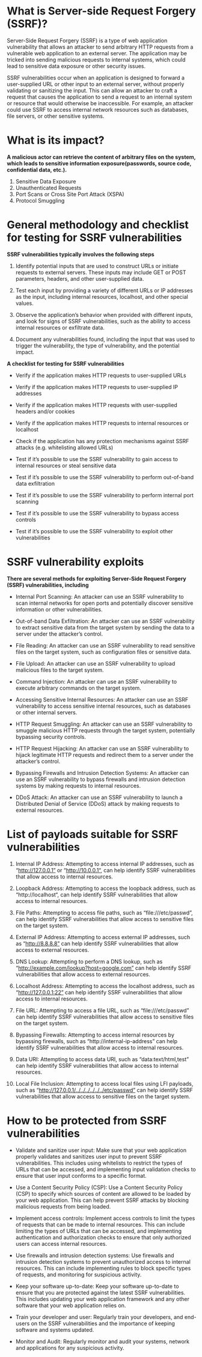 # What is Server-side Request Forgery (SSRF)?

Server-Side Request Forgery (SSRF) is a type of web application vulnerability that allows an attacker to send arbitrary HTTP requests from a vulnerable web application to an external server. The application may be tricked into sending malicious requests to internal systems, which could lead to sensitive data exposure or other security issues.

SSRF vulnerabilities occur when an application is designed to forward a user-supplied URL or other input to an external server, without properly validating or sanitizing the input. This can allow an attacker to craft a request that causes the application to send a request to an internal system or resource that would otherwise be inaccessible. For example, an attacker could use SSRF to access internal network resources such as databases, file servers, or other sensitive systems.

# What is its impact?
**A malicious actor can retrieve the content of arbitrary files on the system, which leads to sensitive information exposure(passwords, source code, confidential data, etc.).**
1. Sensitive Data Exposure
2. Unauthenticated Requests
3. Port Scans or Cross Site Port Attack (XSPA)
4. Protocol Smuggling

# General methodology and checklist for testing for SSRF vulnerabilities

**SSRF vulnerabilities typically involves the following steps**

1. Identify potential inputs that are used to construct URLs or initiate requests to external servers. These inputs may include GET or POST parameters, headers, and other user-supplied data.

2. Test each input by providing a variety of different URLs or IP addresses as the input, including internal resources, localhost, and other special values.

3. Observe the application’s behavior when provided with different inputs, and look for signs of SSRF vulnerabilities, such as the ability to access internal resources or exfiltrate data.

4. Document any vulnerabilities found, including the input that was used to trigger the vulnerability, the type of vulnerability, and the potential impact.

**A checklist for testing for SSRF vulnerabilities**

* Verify if the application makes HTTP requests to user-supplied URLs

* Verify if the application makes HTTP requests to user-supplied IP addresses

* Verify if the application makes HTTP requests with user-supplied headers and/or cookies

* Verify if the application makes HTTP requests to internal resources or localhost

* Check if the application has any protection mechanisms against SSRF attacks (e.g. whitelisting allowed URLs)

* Test if it’s possible to use the SSRF vulnerability to gain access to internal resources or steal sensitive data

* Test if it’s possible to use the SSRF vulnerability to perform out-of-band data exfiltration

* Test if it’s possible to use the SSRF vulnerability to perform internal port scanning

* Test if it’s possible to use the SSRF vulnerability to bypass access controls

* Test if it’s possible to use the SSRF vulnerability to exploit other vulnerabilities


# SSRF vulnerability exploits

**There are several methods for exploiting Server-Side Request Forgery (SSRF) vulnerabilities, including**

* Internal Port Scanning: An attacker can use an SSRF vulnerability to scan internal networks for open ports and potentially discover sensitive information or other vulnerabilities.

* Out-of-band Data Exfiltration: An attacker can use an SSRF vulnerability to extract sensitive data from the target system by sending the data to a server under the attacker’s control.

* File Reading: An attacker can use an SSRF vulnerability to read sensitive files on the target system, such as configuration files or sensitive data.

* File Upload: An attacker can use an SSRF vulnerability to upload malicious files to the target system.

* Command Injection: An attacker can use an SSRF vulnerability to execute arbitrary commands on the target system.

* Accessing Sensitive Internal Resources: An attacker can use an SSRF vulnerability to access sensitive internal resources, such as databases or other internal servers.

* HTTP Request Smuggling: An attacker can use an SSRF vulnerability to smuggle malicious HTTP requests through the target system, potentially bypassing security controls.

* HTTP Request Hijacking: An attacker can use an SSRF vulnerability to hijack legitimate HTTP requests and redirect them to a server under the attacker’s control.

* Bypassing Firewalls and Intrusion Detection Systems: An attacker can use an SSRF vulnerability to bypass firewalls and intrusion detection systems by making requests to internal resources.

* DDoS Attack: An attacker can use an SSRF vulnerability to launch a Distributed Denial of Service (DDoS) attack by making requests to external resources.

# List of payloads suitable for SSRF vulnerabilities

1. Internal IP Address: Attempting to access internal IP addresses, such as “http://127.0.0.1” or “http://10.0.0.1“, can help identify SSRF vulnerabilities that allow access to internal resources.

2. Loopback Address: Attempting to access the loopback address, such as “http://localhost“, can help identify SSRF vulnerabilities that allow access to internal resources.

3. File Paths: Attempting to access file paths, such as “file:///etc/passwd”, can help identify SSRF vulnerabilities that allow access to sensitive files on the target system.

4. External IP Address: Attempting to access external IP addresses, such as “http://8.8.8.8” can help identify SSRF vulnerabilities that allow access to external resources.

5. DNS Lookup: Attempting to perform a DNS lookup, such as “http://example.com/lookup?host=google.com” can help identify SSRF vulnerabilities that allow access to external resources.

6. Localhost Address: Attempting to access the localhost address, such as “http://127.0.0.1:22” can help identify SSRF vulnerabilities that allow access to internal resources.

7. File URL: Attempting to access a file URL, such as “file:///etc/passwd” can help identify SSRF vulnerabilities that allow access to sensitive files on the target system.

8. Bypassing Firewalls: Attempting to access internal resources by bypassing firewalls, such as “http://internal-ip-address” can help identify SSRF vulnerabilities that allow access to internal resources.

9. Data URI: Attempting to access data URI, such as “data:text/html,<html>test</html>” can help identify SSRF vulnerabilities that allow access to internal resources.

10. Local File Inclusion: Attempting to access local files using LFI payloads, such as “http://127.0.0.1/../../../../../../etc/passwd” can help identify SSRF vulnerabilities that allow access to sensitive files on the target system.

# How to be protected from SSRF vulnerabilities

* Validate and sanitize user input: Make sure that your web application properly validates and sanitizes user input to prevent SSRF vulnerabilities. This includes using whitelists to restrict the types of URLs that can be accessed, and implementing input validation checks to ensure that user input conforms to a specific format.

* Use a Content Security Policy (CSP): Use a Content Security Policy (CSP) to specify which sources of content are allowed to be loaded by your web application. This can help prevent SSRF attacks by blocking malicious requests from being loaded.

* Implement access controls: Implement access controls to limit the types of requests that can be made to internal resources. This can include limiting the types of URLs that can be accessed, and implementing authentication and authorization checks to ensure that only authorized users can access internal resources.

* Use firewalls and intrusion detection systems: Use firewalls and intrusion detection systems to prevent unauthorized access to internal resources. This can include implementing rules to block specific types of requests, and monitoring for suspicious activity.

* Keep your software up-to-date: Keep your software up-to-date to ensure that you are protected against the latest SSRF vulnerabilities. This includes updating your web application framework and any other software that your web application relies on.

* Train your developer and user: Regularly train your developers, and end-users on the SSRF vulnerabilities and the importance of keeping software and systems updated.

* Monitor and Audit: Regularly monitor and audit your systems, network and applications for any suspicious activity.




